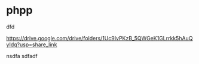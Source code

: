 # phpp
dfd	

https://drive.google.com/drive/folders/1Uc9IvPKzB_5QWGeK1GLrrkk5hAuQyIdq?usp=share_link

nsdfa
sdfadf
